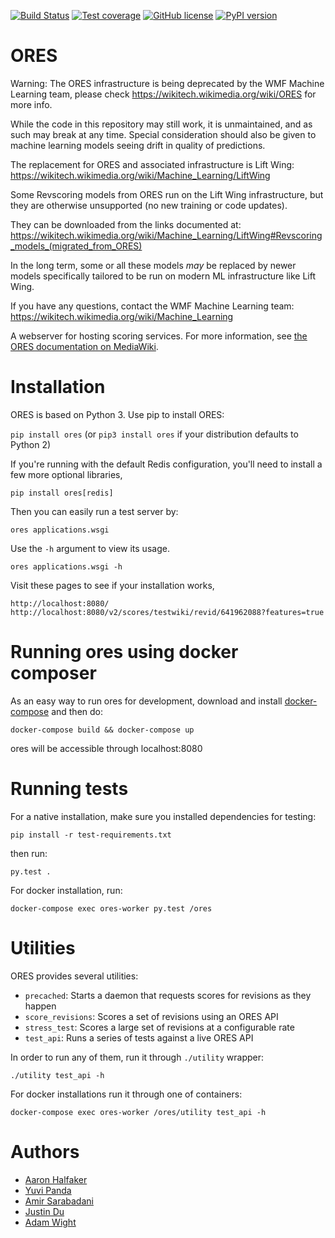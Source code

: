 [![Build Status](https://travis-ci.org/wikimedia/ores.svg)](https://travis-ci.org/wikimedia/ores)
[![Test coverage](https://codecov.io/gh/wikimedia/ores/branch/master/graph/badge.svg)](https://codecov.io/gh/wikimedia/ores)
[![GitHub license](https://img.shields.io/github/license/wikimedia/ores.svg)](./LICENSE)
[![PyPI version](https://badge.fury.io/py/ores.svg)](https://badge.fury.io/py/ores)

ORES
====

Warning: The ORES infrastructure is being deprecated by the WMF  Machine Learning team,
please check https://wikitech.wikimedia.org/wiki/ORES for more info.

While the code in this repository may still work, it is unmaintained, and as such may break 
at any time. Special consideration should also be given to machine learning models seeing 
drift in quality of predictions.

The replacement for ORES and associated infrastructure is Lift Wing:
https://wikitech.wikimedia.org/wiki/Machine_Learning/LiftWing

Some Revscoring models from ORES run on the Lift Wing infrastructure,
but they are otherwise unsupported (no new training or code updates).

They can be downloaded from the links documented at:
https://wikitech.wikimedia.org/wiki/Machine_Learning/LiftWing#Revscoring_models_(migrated_from_ORES)

In the long term, some or all these models *may* be replaced by newer models specifically
tailored to be run on modern ML infrastructure like Lift Wing.

If you have any questions, contact the WMF Machine Learning team:
https://wikitech.wikimedia.org/wiki/Machine_Learning

A webserver for hosting scoring services. For more information, see [the ORES documentation on MediaWiki](https://mediawiki.org/wiki/ORES).

Installation
============
ORES is based on Python 3. Use pip to install ORES:

``pip install ores`` (or ``pip3 install ores`` if your distribution defaults to Python 2)

If you're running with the default Redis configuration, you'll need to install a few more optional libraries,

``pip install ores[redis]``

Then you can easily run a test server by:

``ores applications.wsgi``

Use the ``-h`` argument to view its usage.

``ores applications.wsgi -h``

Visit these pages to see if your installation works,

``http://localhost:8080/``
``http://localhost:8080/v2/scores/testwiki/revid/641962088?features=true``

Running ores using docker composer
==================================
As an easy way to run ores for development, download and install [docker-compose](https://docs.docker.com/compose/) and then do:

``docker-compose build && docker-compose up``

ores will be accessible through localhost:8080

Running tests
=============
For a native installation, make sure you installed dependencies for testing:

``pip install -r test-requirements.txt``

then run:

``py.test .``

For docker installation, run:

``docker-compose exec ores-worker py.test /ores``

Utilities
=========
ORES provides several utilities:
* `precached`: Starts a daemon that requests scores for revisions as they happen
* `score_revisions`: Scores a set of revisions using an ORES API
* `stress_test`: Scores a large set of revisions at a configurable rate
* `test_api`: Runs a series of tests against a live ORES API

In order to run any of them, run it through `./utility` wrapper:

``./utility test_api -h``

For docker installations run it through one of containers:

``docker-compose exec ores-worker /ores/utility test_api -h``

Authors
=======
* [Aaron Halfaker](https://github.com/halfak)
* [Yuvi Panda](https://github.com/yuvipanda)
* [Amir Sarabadani](https://github.com/Ladsgroup)
* [Justin Du](https://github.com/mdew192837)
* [Adam Wight](https://github.com/adamwight)
